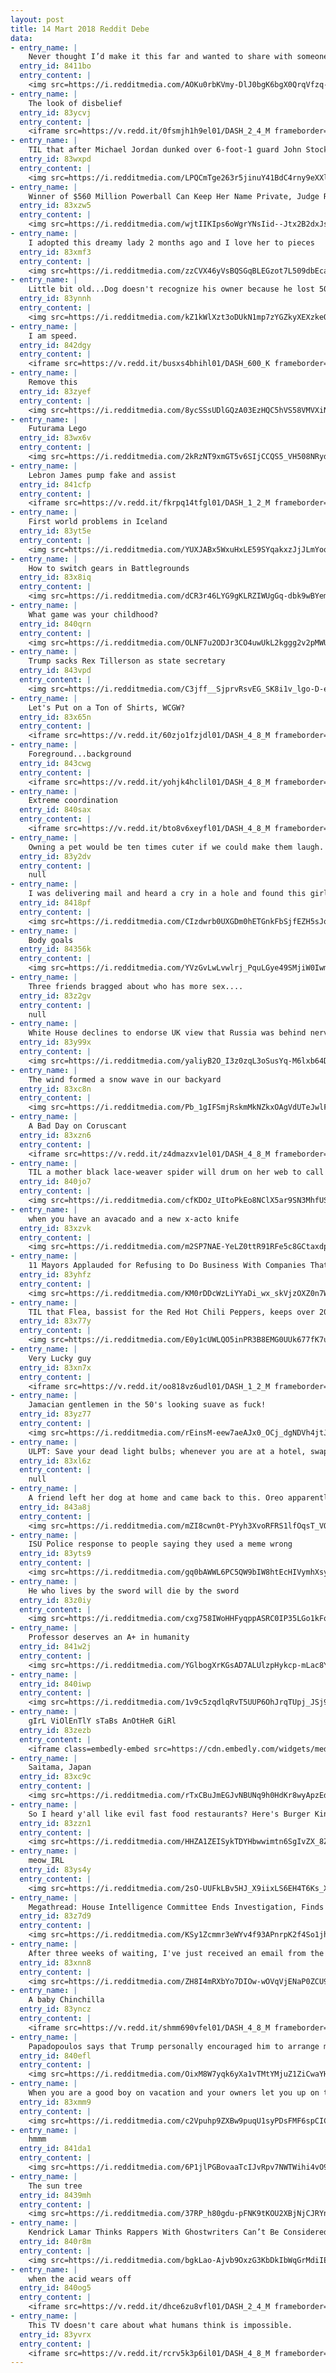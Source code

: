 ```yaml
---
layout: post
title: 14 Mart 2018 Reddit Debe
data:
- entry_name: |
    Never thought I’d make it this far and wanted to share with someone. A month clean from heroin and crystal meth. Never thought I’d make it this far.
  entry_id: 8411bo
  entry_content: |
    <img src=https://i.redditmedia.com/AOKu0rbKVmy-DlJ0bgK6bgX0QrqVfzq-aZYcXXZKfdk.jpg?fm=jpg&s=8e341c658aec60cade2a508ad5e78950 frameborder=0>
- entry_name: |
    The look of disbelief
  entry_id: 83ycvj
  entry_content: |
    <iframe src=https://v.redd.it/0fsmjh1h9el01/DASH_2_4_M frameborder=0></iframe>
- entry_name: |
    TIL that after Michael Jordan dunked over 6-foot-1 guard John Stockton, an angry fan yelled at him to “Pick on someone your own size”. The next play he dunked over 6-foot-11 Mel Turpin. As he ran back down the floor, Jordan turned to the heckler and said, “Was he big enough?”
  entry_id: 83wxpd
  entry_content: |
    <img src=https://i.redditmedia.com/LPQCmTge263r5jinuY41BdC4rny9eXXlHCNSZgoOswI.jpg?fm=jpg&s=8e3e6cd0feccb97d9de682d5b9748d11 frameborder=0>
- entry_name: |
    Winner of $560 Million Powerball Can Keep Her Name Private, Judge Rules
  entry_id: 83xzw5
  entry_content: |
    <img src=https://i.redditmedia.com/wjtIIKIps6oWgrYNsIid--Jtx2B2dxJsxzbQFlyCzQ8.jpg?fm=jpg&s=c08519edafc810870727de77efec1aed frameborder=0>
- entry_name: |
    I adopted this dreamy lady 2 months ago and I love her to pieces
  entry_id: 83xmf3
  entry_content: |
    <img src=https://i.redditmedia.com/zzCVX46yVsBQSGqBLEGzot7L509dbEca79lUv325VuU.jpg?fm=jpg&s=e207ca13d5012ea9179d87caf507d5cc frameborder=0>
- entry_name: |
    Little bit old...Dog doesn't recognize his owner because he lost 50lbs while in the hospital for 5 weeks...and then he sniffs him and all is right in the world
  entry_id: 83ynnh
  entry_content: |
    <img src=https://i.redditmedia.com/kZ1kWlXzt3oDUkN1mp7zYGZkyXEXzkeQinVWvMj1W7o.png?fm=jpg&s=c8ac8252bc33f7df033eb422fe90c024 frameborder=0>
- entry_name: |
    I am speed.
  entry_id: 842dgy
  entry_content: |
    <iframe src=https://v.redd.it/busxs4bhihl01/DASH_600_K frameborder=0></iframe>
- entry_name: |
    Remove this
  entry_id: 83zyef
  entry_content: |
    <img src=https://i.redditmedia.com/8ycSSsUDlGQzA03EzHQC5hVS58VMVXiNAYHl4xQNR8o.jpg?fm=jpg&s=4fd72b9cf7fe575551bd53a46794340c frameborder=0>
- entry_name: |
    Futurama Lego
  entry_id: 83wx6v
  entry_content: |
    <img src=https://i.redditmedia.com/2kRzNT9xmGT5v6SIjCCQS5_VH508NRyd7c2kma6D_2s.jpg?fm=jpg&s=5e63525d376e17762263ba1725a61081 frameborder=0>
- entry_name: |
    Lebron James pump fake and assist
  entry_id: 841cfp
  entry_content: |
    <iframe src=https://v.redd.it/fkrpq14tfgl01/DASH_1_2_M frameborder=0></iframe>
- entry_name: |
    First world problems in Iceland
  entry_id: 83yt5e
  entry_content: |
    <img src=https://i.redditmedia.com/YUXJABx5WxuHxLE59SYqakxzJjJLmYoqDDLPxn8NtS4.jpg?fm=jpg&s=cc9398d5adec4d0619dab6e38e5cbfb9 frameborder=0>
- entry_name: |
    How to switch gears in Battlegrounds
  entry_id: 83x8iq
  entry_content: |
    <img src=https://i.redditmedia.com/dCR3r46LYG9gKLRZIWUgGq-dbk9wBYemGALkg-Lhsck.gif?fm=jpg&s=1b6799ef175572e7304325f9f6182306 frameborder=0>
- entry_name: |
    What game was your childhood?
  entry_id: 840qrn
  entry_content: |
    <img src=https://i.redditmedia.com/OLNF7u2ODJr3CO4uwUkL2kggg2v2pMWUjqKspybL8wM.jpg?fm=jpg&s=b953d7672e49bf6e9609dfb49af466cb frameborder=0>
- entry_name: |
    Trump sacks Rex Tillerson as state secretary
  entry_id: 843vpd
  entry_content: |
    <img src=https://i.redditmedia.com/C3jff__SjprvRsvEG_SK8i1v_lgo-D-ehYJYwZkUJPg.jpg?fm=jpg&s=3dc1333fde971547110cfd4f0f07b56d frameborder=0>
- entry_name: |
    Let's Put on a Ton of Shirts, WCGW?
  entry_id: 83x65n
  entry_content: |
    <iframe src=https://v.redd.it/60zjo1fzjdl01/DASH_4_8_M frameborder=0></iframe>
- entry_name: |
    Foreground...background
  entry_id: 843cwg
  entry_content: |
    <iframe src=https://v.redd.it/yohjk4hclil01/DASH_4_8_M frameborder=0></iframe>
- entry_name: |
    Extreme coordination
  entry_id: 840sax
  entry_content: |
    <iframe src=https://v.redd.it/bto8v6xeyfl01/DASH_4_8_M frameborder=0></iframe>
- entry_name: |
    Owning a pet would be ten times cuter if we could make them laugh.
  entry_id: 83y2dv
  entry_content: |
    null
- entry_name: |
    I was delivering mail and heard a cry in a hole and found this girl at two weeks old. I got her out of the hole, took her to the vet and had them hold her until I finished my route. Now she's happy and beautiful.
  entry_id: 8418pf
  entry_content: |
    <img src=https://i.redditmedia.com/CIzdwrb0UXGDm0hETGnkFbSjfEZH5sJqBqmUlYTEsPc.jpg?fm=jpg&s=3a28f9ee588c70b7d72048789639b34b frameborder=0>
- entry_name: |
    Body goals
  entry_id: 84356k
  entry_content: |
    <img src=https://i.redditmedia.com/YVzGvLwLvwlrj_PquLGye49SMjiW0IwmjVSGYw59bec.png?fm=jpg&s=45a43a203d417825bcf8ecccfd609d39 frameborder=0>
- entry_name: |
    Three friends bragged about who has more sex....
  entry_id: 83z2gv
  entry_content: |
    null
- entry_name: |
    White House declines to endorse UK view that Russia was behind nerve agent attack in England.
  entry_id: 83y99x
  entry_content: |
    <img src=https://i.redditmedia.com/yaliyB2O_I3z0zqL3oSusYq-M6lxb64D15W-GPBo3n8.jpg?fm=jpg&s=04b50de0e7926670db20531e7802702b frameborder=0>
- entry_name: |
    The wind formed a snow wave in our backyard
  entry_id: 83xc8n
  entry_content: |
    <img src=https://i.redditmedia.com/Pb_1gIFSmjRskmMkNZkxOAgVdUTeJwlFh87q01RbxQk.jpg?fm=jpg&s=d1c204a9e93f93589ea2c65c2a3e6d82 frameborder=0>
- entry_name: |
    A Bad Day on Coruscant
  entry_id: 83xzn6
  entry_content: |
    <iframe src=https://v.redd.it/z4dmazxv1el01/DASH_4_8_M frameborder=0></iframe>
- entry_name: |
    TIL a mother black lace-weaver spider will drum on her web to call her babies to come and eat her alive.
  entry_id: 840jo7
  entry_content: |
    <img src=https://i.redditmedia.com/cfKDOz_UItoPkEo8NClX5ar9SN3MhfUS6g8wXYTQVr8.jpg?fm=jpg&s=da8cb694623b1edd95b18172345ad77e frameborder=0>
- entry_name: |
    when you have an avacado and a new x-acto knife
  entry_id: 83xzvk
  entry_content: |
    <img src=https://i.redditmedia.com/m2SP7NAE-YeLZ0ttR91RFe5c8GCtaxdpgFCC81zAdtQ.jpg?fm=jpg&s=f19654e310f7e1f6b7d05d0e2e0d7df2 frameborder=0>
- entry_name: |
    11 Mayors Applauded for Refusing to Do Business With Companies That Don't Support Net Neutrality: Town by town, city by city, local leaders are taking back everyone's right to connect and communicate.
  entry_id: 83yhfz
  entry_content: |
    <img src=https://i.redditmedia.com/KM0rDDcWzLiYYaDi_wx_skVjzOXZ0n7WqURoPBkTv7o.jpg?fm=jpg&s=d2df80ebf0956f309978ca332adfae3e frameborder=0>
- entry_name: |
    TIL that Flea, bassist for the Red Hot Chili Peppers, keeps over 200,000 bees in his backyard, which he calls Flea's Bees
  entry_id: 83x77y
  entry_content: |
    <img src=https://i.redditmedia.com/E0y1cUWLQO5inPR3B8EMG0UUk677fK7uKfjxRdHjx5U.jpg?fm=jpg&s=a4f6df5d15d68d76c67bbcc72b5f5bc6 frameborder=0>
- entry_name: |
    Very Lucky guy
  entry_id: 83xn7x
  entry_content: |
    <iframe src=https://v.redd.it/oo818vz6udl01/DASH_1_2_M frameborder=0></iframe>
- entry_name: |
    Jamacian gentlemen in the 50's looking suave as fuck!
  entry_id: 83yz77
  entry_content: |
    <img src=https://i.redditmedia.com/rEinsM-eew7aeAJx0_OCj_dgNDVh4jtJGTqLBEHuQyE.jpg?fm=jpg&s=7a70417d1f24fe99261f5123b490a173 frameborder=0>
- entry_name: |
    ULPT: Save your dead light bulbs; whenever you are at a hotel, swap your bulbs for your room's bulbs
  entry_id: 83xl6z
  entry_content: |
    null
- entry_name: |
    A friend left her dog at home and came back to this. Oreo apparently found a bag of charcoal and played with it.
  entry_id: 843a8j
  entry_content: |
    <img src=https://i.redditmedia.com/mZI8cwn0t-PYyh3XvoRFRS1lfOqsT_VOwvT50jugYcs.jpg?fm=jpg&s=b60315c61376fd8365f36257a19de988 frameborder=0>
- entry_name: |
    ISU Police response to people saying they used a meme wrong
  entry_id: 83yts9
  entry_content: |
    <img src=https://i.redditmedia.com/gq0bAWWL6PC5QW9bIW8htEcHIVymhXsy48mjNeNGF9k.png?fm=jpg&s=1b7bec9d853246877677f0cfd6b37c73 frameborder=0>
- entry_name: |
    He who lives by the sword will die by the sword
  entry_id: 83z0iy
  entry_content: |
    <img src=https://i.redditmedia.com/cxg758IWoHHFyqppASRC0IP35LGo1kFq9faDvZ3pI2I.jpg?fm=jpg&s=b9baf3154aa6ce9d699d5925c44b66d1 frameborder=0>
- entry_name: |
    Professor deserves an A+ in humanity
  entry_id: 841w2j
  entry_content: |
    <img src=https://i.redditmedia.com/YGlbogXrKGsAD7ALUlzpHykcp-mLac8Y6qK7uBdK2dc.jpg?fm=jpg&s=db947cd67b885a7626e7d81cccd549e8 frameborder=0>
- entry_name: |
  entry_id: 840iwp
  entry_content: |
    <img src=https://i.redditmedia.com/1v9c5zqdlqRvT5UUP6OhJrqTUpj_JSj9l05muwT2P1k.jpg?fm=jpg&s=ba26604d3a20efe35fe60829aab513e1 frameborder=0>
- entry_name: |
    gIrL ViOlEnTlY sTaBs AnOtHeR GiRl
  entry_id: 83zezb
  entry_content: |
    <iframe class=embedly-embed src=https://cdn.embedly.com/widgets/media.html?src=https%3A%2F%2Fgfycat.com%2Fifr%2FFabulousSardonicEelelephant&url=https%3A%2F%2Fgfycat.com%2FFabulousSardonicEelelephant&image=https%3A%2F%2Fthumbs.gfycat.com%2FFabulousSardonicEelelephant-size_restricted.gif&key=522baf40bd3911e08d854040d3dc5c07&type=text%2Fhtml&schema=gfycat width=600 height=1067 scrolling=no frameborder=0 allowfullscreen></iframe>
- entry_name: |
    Saitama, Japan
  entry_id: 83xc9c
  entry_content: |
    <img src=https://i.redditmedia.com/rTxCBuJmEGJvNBUNq9h0HdKr8wyApzEdh_mRQHVdBJg.jpg?fm=jpg&s=09b566a056842064be6762eb731353a9 frameborder=0>
- entry_name: |
    So I heard y'all like evil fast food restaurants? Here's Burger King at the former Nazi party rally grounds in Nuremberg
  entry_id: 83zzn1
  entry_content: |
    <img src=https://i.redditmedia.com/HHZA1ZEISykTDYHbwwimtn6SgIvZX_8ZGS7d0Qd1Qy0.jpg?fm=jpg&s=e26e7ae99692055f1b98047ae2e0de8e frameborder=0>
- entry_name: |
    meow_IRL
  entry_id: 83ys4y
  entry_content: |
    <img src=https://i.redditmedia.com/2sO-UUFkLBv5HJ_X9iixLS6EH4T6Ks_Xlrk3_eko7h0.jpg?fm=jpg&s=9ce6c222befddd1e19f237c7c43fb5af frameborder=0>
- entry_name: |
    Megathread: House Intelligence Committee Ends Investigation, Finds No Collusion With Russia
  entry_id: 83z7d9
  entry_content: |
    <img src=https://i.redditmedia.com/KSy1Zcmmr3eWYv4f93APnrpK2f4So1jhBXxuble_pk8.jpg?fm=jpg&s=e91307f4130a6b90ad4db138135095e8 frameborder=0>
- entry_name: |
    After three weeks of waiting, I've just received an email from the company I interviewed with, and I got the job. After nearly a decade working in the service industry, I'm finally going to be working a salaried career with full benefits. I could not be any happier!
  entry_id: 83xnn8
  entry_content: |
    <img src=https://i.redditmedia.com/ZH8I4mRXbYo7DIOw-wOVqVjENaP0ZCU9d93Iz0e5Fhc.jpg?fm=jpg&s=15211126fb5f8840c9246c09a6335468 frameborder=0>
- entry_name: |
    A baby Chinchilla
  entry_id: 83yncz
  entry_content: |
    <iframe src=https://v.redd.it/shmm690vfel01/DASH_4_8_M frameborder=0></iframe>
- entry_name: |
    Papadopoulos says that Trump personally encouraged him to arrange meeting with Putin, new book reports
  entry_id: 840efl
  entry_content: |
    <img src=https://i.redditmedia.com/OixM8W7yqk6yXa1vTMtYMjuZ1ZiCwaYHY1wFRzf0keg.jpg?fm=jpg&s=7c48ceb63c95658321d0336bf2142055 frameborder=0>
- entry_name: |
    When you are a good boy on vacation and your owners let you up on the hotel bed‬
  entry_id: 83xmm9
  entry_content: |
    <img src=https://i.redditmedia.com/c2Vpuhp9ZXBw9puqU1syPDsFMF6spCICx2AJMh31cH4.png?fm=jpg&s=61ae58302c455f6c1c841a8a1d5deef8 frameborder=0>
- entry_name: |
    hmmm
  entry_id: 841da1
  entry_content: |
    <img src=https://i.redditmedia.com/6P1jlPGBovaaTcIJvRpv7NWTWihi4vO9jicArh6TI_I.jpg?fm=jpg&s=859106eb908df133a9f783ce0dda749e frameborder=0>
- entry_name: |
    The sun tree
  entry_id: 8439mh
  entry_content: |
    <img src=https://i.redditmedia.com/37RP_h80gdu-pFNK9tKOU2XBjNjCJRYnj-xtCP9KKg8.jpg?fm=jpg&s=a65a567ceba7388cbb252ed5e10dadc2 frameborder=0>
- entry_name: |
    Kendrick Lamar Thinks Rappers With Ghostwriters Can’t Be Considered The Best
  entry_id: 840r8m
  entry_content: |
    <img src=https://i.redditmedia.com/bgkLao-Ajvb9OxzG3KbDkIbWqGrMdiIE5x4gBXPFEmE.jpg?fm=jpg&s=d88406b8922cf2ed04e846fd122d59ba frameborder=0>
- entry_name: |
    when the acid wears off
  entry_id: 840og5
  entry_content: |
    <iframe src=https://v.redd.it/dhce6zu8vfl01/DASH_2_4_M frameborder=0></iframe>
- entry_name: |
    This TV doesn't care about what humans think is impossible.
  entry_id: 83yvrx
  entry_content: |
    <iframe src=https://v.redd.it/rcrv5k3p6il01/DASH_4_8_M frameborder=0></iframe>
---
```

